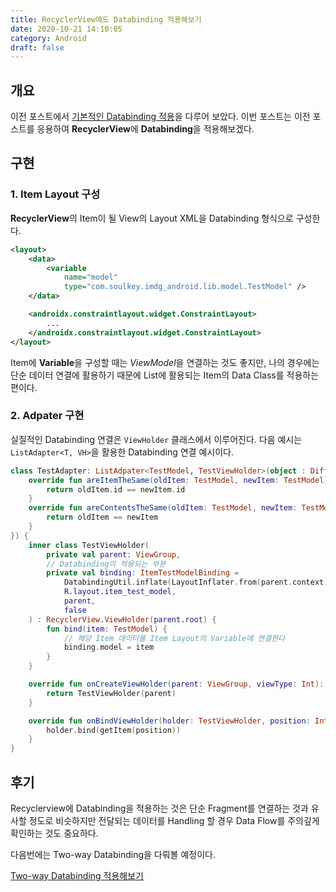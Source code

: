 ```yaml
---
title: RecyclerView에도 Databinding 적용해보기
date: 2020-10-21 14:10:05
category: Android
draft: false
---
```


## 개요

이전 포스트에서 [기본적인 Databinding 적용](https://sulfurbottom.netlify.com/Android/android-databinding-적용해보기)을 다루어 보았다. 이번 포스트는 이전 포스트를 응용하여 **RecyclerView**에 **Databinding**을 적용해보겠다.

## 구현

### 1. Item Layout 구성

**RecyclerView**의 Item이 될 View의 Layout XML을 Databinding 형식으로 구성한다.

```xml
<layout>
    <data>
        <variable
            name="model"
            type="com.soulkey.imdg_android.lib.model.TestModel" />
    </data>

    <androidx.constraintlayout.widget.ConstraintLayout>
        ...
    </androidx.constraintlayout.widget.ConstraintLayout>
</layout>
```

Item에 **Variable**을 구성할 때는 *ViewModel*을 연결하는 것도 좋지만, 나의 경우에는 단순 데이터 연결에 활용하기 때문에 List에 활용되는 Item의 Data Class를 적용하는 편이다.

### 2. Adpater 구현

실질적인 Databinding 연결은 `ViewHolder` 클래스에서 이루어진다.
다음 예시는 `ListAdapter<T, VH>`을 활용한 Databinding 연결 예시이다.

```kotlin
class TestAdapter: ListAdpater<TestModel, TestViewHolder>(object : DiffUtil.ItemCallback<TestModel>(){
    override fun areItemTheSame(oldItem: TestModel, newItem: TestModel) {
        return oldItem.id == newItem.id
    }
    override fun areContentsTheSame(oldItem: TestModel, newItem: TestModel) {
        return oldItem == newItem
    }
}) {
    inner class TestViewHolder(
        private val parent: ViewGroup,
        // Databinding이 적용되는 부분
        private val binding: ItemTestModelBinding =
            DatabindingUtil.inflate(LayoutInflater.from(parent.context)),
            R.layout.item_test_model,
            parent,
            false
    ) : RecyclerView.ViewHolder(parent.root) {
        fun bind(item: TestModel) {
            // 해당 Item 데이터를 Item Layout의 Variable에 연결한다
            binding.model = item
        }
    }

    override fun onCreateViewHolder(parent: ViewGroup, viewType: Int): TestViewHolder {
        return TestViewHolder(parent)
    }

    override fun onBindViewHolder(holder: TestViewHolder, position: Int) {
        holder.bind(getItem(position))
    }
}
```

## 후기

Recyclerview에 Databinding을 적용하는 것은 단순 Fragment를 연결하는 것과 유사할 정도로 비슷하지만 전달되는 데이터를 Handling 할 경우 Data Flow를 주의깊게 확인하는 것도 중요하다.

다음번에는 Two-way Databinding을 다뤄볼 예정이다.

[Two-way Databinding 적용해보기](https://sulfurbottom.netlify.com/Android/two-way-databinding-적용해보기)
